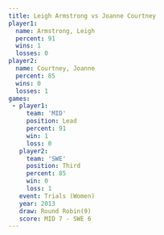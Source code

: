 ```yaml
---
title: Leigh Armstrong vs Joanne Courtney
player1:                
  name: Armstrong, Leigh
  percent: 91           
  wins: 1               
  losses: 0             
player2:                
  name: Courtney, Joanne
  percent: 85           
  wins: 0               
  losses: 1             
games:
 - player1:        
     team: 'MID'   
     position: Lead
     percent: 91   
     win: 1        
     loss: 0       
   player2:         
     team: 'SWE'    
     position: Third
     percent: 85    
     win: 0         
     loss: 1        
   event: Trials (Women)
   year: 2013           
   draw: Round Robin(9) 
   score: MID 7 - SWE 6 
---
```

